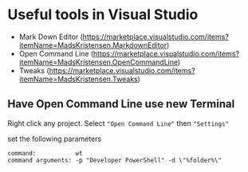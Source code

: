 # Useful tools in Visual Studio


- Mark Down Editor (https://marketplace.visualstudio.com/items?itemName=MadsKristensen.MarkdownEditor)
- Open Command Line (https://marketplace.visualstudio.com/items?itemName=MadsKristensen.OpenCommandLine)
- Tweaks (https://marketplace.visualstudio.com/items?itemName=MadsKristensen.Tweaks)

## Have Open Command Line use new Terminal

Right click any project.
Select ``"Open Command Line"`` then ``"Settings"``

set the following parameters

```
command:           wt
command arguments: -p "Developer PowerShell" -d \"%folder%\"
```
